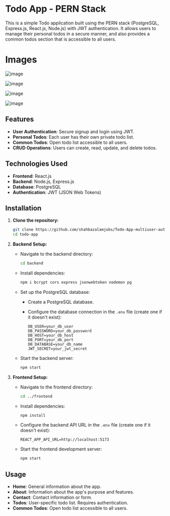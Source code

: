 # Todo App - PERN Stack

This is a simple Todo application built using the PERN stack (PostgreSQL, Express.js, React.js, Node.js) with JWT authentication. It allows users to manage their personal todos in a secure manner, and also provides a common todos section that is accessible to all users.

# Images
![image](https://github.com/shahbazalamjobs/Todo-App-multiuser-authenticated/assets/125631878/1a071d98-cab3-48f5-a1c1-90f7373b0b08)

![image](https://github.com/shahbazalamjobs/Todo-App-multiuser-authenticated/assets/125631878/04ccfd35-4e24-425d-a40f-e0d9707ec919)

![image](https://github.com/shahbazalamjobs/Todo-App-multiuser-authenticated/assets/125631878/61be7f76-f6f5-4970-918c-847b65914c72)

![image](https://github.com/shahbazalamjobs/Todo-App-multiuser-authenticated/assets/125631878/c812731a-52a6-49dd-988b-40af019da68f)


## Features

- **User Authentication**: Secure signup and login using JWT.
- **Personal Todos**: Each user has their own private todo list.
- **Common Todos**: Open todo list accessible to all users.
- **CRUD Operations**: Users can create, read, update, and delete todos.

## Technologies Used

- **Frontend**: React.js
- **Backend**: Node.js, Express.js
- **Database**: PostgreSQL
- **Authentication**: JWT (JSON Web Tokens)

## Installation

1. **Clone the repository:**

    ```bash
    git clone https://github.com/shahbazalamjobs/Todo-App-multiuser-authenticated.git
    cd todo-app
    ```

2. **Backend Setup:**

    - Navigate to the backend directory:
    
        ```bash
        cd backend
        ```
    
    - Install dependencies:
    
        ```bash
        npm i bcrypt cors express jsonwebtoken nodemon pg
        ```
    
    - Set up the PostgreSQL database:
    
        - Create a PostgreSQL database.
        - Configure the database connection in the `.env` file (create one if it doesn't exist):
        
            ```env
            DB_USER=your_db_user
            DB_PASSWORD=your_db_password
            DB_HOST=your_db_host
            DB_PORT=your_db_port
            DB_DATABASE=your_db_name
            JWT_SECRET=your_jwt_secret
            ```

    
    - Start the backend server:
    
        ```bash
        npm start
        ```

3. **Frontend Setup:**

    - Navigate to the frontend directory:
    
        ```bash
        cd ../frontend
        ```
    
    - Install dependencies:
    
        ```bash
        npm install
        ```
    
    - Configure the backend API URL in the `.env` file (create one if it doesn't exist):
    
        ```env
        REACT_APP_API_URL=http://localhost:5173
        ```
    
    - Start the frontend development server:
    
        ```bash
        npm start
        ```

## Usage

- **Home**: General information about the app.
- **About**: Information about the app's purpose and features.
- **Contact**: Contact information or form.
- **Todos**: User-specific todo list. Requires authentication.
- **Common Todos**: Open todo list accessible to all users.

